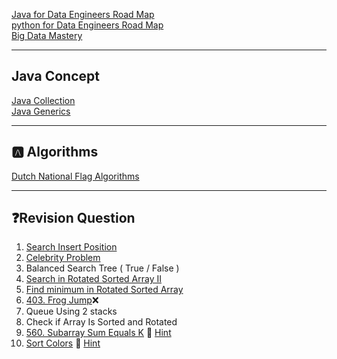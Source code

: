 [Java for Data Engineers Road Map](./mastery-java-readme.md) <br>
[python for Data Engineers Road Map](./mastery-python-readme.md) <br>
[Big Data Mastery](./mastery-bigdata-developer.md) <br>

---

## Java Concept

[Java Collection](Collection-readme.md) <br>
[Java Generics](generics-readme.md) <br>

---
##  🅰️ Algorithms

[Dutch National Flag Algorithms](./dutch-national-flag-algorithm-readme.md)

---

## ❓Revision Question

1. [Search Insert Position](https://leetcode.com/problems/search-insert-position/description)
2. [Celebrity Problem](https://www.geeksforgeeks.org/the-celebrity-problem)
3. Balanced Search Tree ( True / False )
4. [Search in Rotated Sorted Array II](https://leetcode.com/problems/search-in-rotated-sorted-array-ii/description)
5. [Find minimum in Rotated Sorted Array](https://leetcode.com/problems/find-minimum-in-rotated-sorted-array/description)
6. [403. Frog Jump](https://leetcode.com/problems/frog-jump/description)❌
7. Queue Using 2 stacks
8. Check if Array Is Sorted and Rotated
9. [560. Subarray Sum Equals K](https://leetcode.com/problems/subarray-sum-equals-k/description/) 👋 [Hint](https://www.youtube.com/watch?v=fFVZt-6sgyo&ab_channel=NeetCode)
10. [Sort Colors](https://leetcode.com/problems/sort-colors/description/) 👋 [Hint](./dutch-national-flag-algorithm-readme.md)

